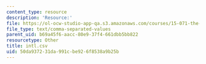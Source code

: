 ```yaml
---
content_type: resource
description: 'Resource:'
file: https://ol-ocw-studio-app-qa.s3.amazonaws.com/courses/15-071-the-analytics-edge-spring-2017/50da937231da991cbe926f8538a9b25b_intl.csv
file_type: text/comma-separated-values
parent_uid: b69a45f6-aacc-80e9-37f4-661dbb5bb822
resourcetype: Other
title: intl.csv
uid: 50da9372-31da-991c-be92-6f8538a9b25b
---
```

